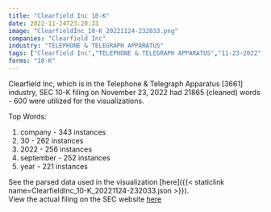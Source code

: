 ```yaml
---
title: "Clearfield Inc 10-K"
date: 2022-11-24T23:20:33
image: "ClearfieldInc_10-K_20221124-232033.png"
companies: "Clearfield Inc"
industry: "TELEPHONE & TELEGRAPH APPARATUS"
tags: ["Clearfield Inc","TELEPHONE & TELEGRAPH APPARATUS","11-23-2022","10-K"]
forms: "10-K"
---
```

Clearfield Inc, which is in the Telephone & Telegraph Apparatus [3661] industry, SEC 10-K filing on November 23, 2022 had 21865 (cleaned) words - 600 were utilized for the visualizations.

Top Words:
1. company - 343 instances
2. 30 - 262 instances
3. 2022 - 256 instances
4. september - 252 instances
5. year - 221 instances


See the parsed data used in the visualization [here]({{< staticlink name=ClearfieldInc_10-K_20221124-232033.json >}}).  
View the actual filing on the SEC website [here](https://www.sec.gov/Archives/edgar/data/796505/0001171843-22-007645.txt)